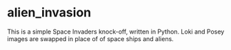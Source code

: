 # alien_invasion

This is a simple Space Invaders knock-off, written in Python. Loki and Posey images are swapped in place of of space ships and aliens.
